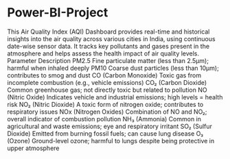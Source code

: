 # Power-BI-Project
This Air Quality Index (AQI) Dashboard provides real-time and historical insights into the air quality across various cities in India, using continuous date-wise sensor data. It tracks key pollutants and gases present in the atmosphere and helps assess the health impact of air quality levels.
Parameter	Description
PM2.5	Fine particulate matter (less than 2.5µm); harmful when inhaled deeply
PM10	Coarse dust particles (less than 10µm); contributes to smog and dust
CO (Carbon Monoxide)	Toxic gas from incomplete combustion (e.g., vehicle emissions)
CO₂ (Carbon Dioxide)	Common greenhouse gas; not directly toxic but related to pollution
NO (Nitric Oxide)	Indicates vehicle and industrial emissions; high levels = health risk
NO₂ (Nitric Dioxide)	A toxic form of nitrogen oxide; contributes to respiratory issues
NOx (Nitrogen Oxides)	Combination of NO and NO₂; overall indicator of combustion pollution
NH₃ (Ammonia)	Common in agricultural and waste emissions; eye and respiratory irritant
SO₂ (Sulfur Dioxide)	Emitted from burning fossil fuels; can cause lung disease
O₃ (Ozone)	Ground-level ozone; harmful to lungs despite being protective in upper atmosphere
